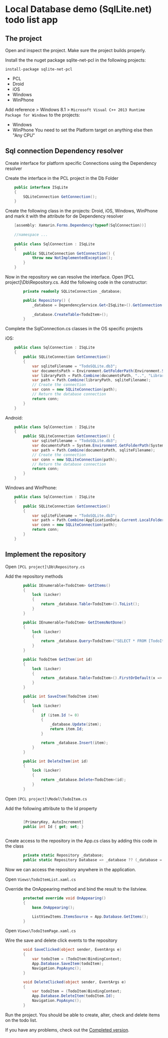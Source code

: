 # Local Database demo (SqlLite.net) todo list app

## The project

Open and inspect the project. Make sure the project builds properly.

Install the the nuget package sqlite-net-pcl in the following projects:

`install-package sqlite-net-pcl`

- PCL
- Droid
- iOS
- Windows
- WinPhone

Add reference > Windows 8.1 > `Microsoft Visual C++ 2013 Runtime Package for Windows` to the projects:
- Windows
- WinPhone
You need to set the Platform target on anything else then "Any CPU"


## Sql connection Dependency resolver

Create interface for platform specific Connections using the Dependency resolver

Create the interface in the PCL project in the Db Folder

```cs
    public interface ISqLite
    {
        SQLiteConnection GetConnection();
    }
```

Create the following class in the projects: Droid, iOS, Windows, WinPhone
and mark it with the attribute for de Dependency resolver

```cs
	[assembly: Xamarin.Forms.Dependency(typeof(SqlConnection))]
	
	//namespace ...
	
    public class SqlConnection : ISqLite
    {
        public SQLiteConnection GetConnection() {
            throw new NotImplementedException();
        }
    }
```

Now in the repository we can resolve the interface. Open [PCL project]\Db\Repository.cs. Add the following code in the constructor:

```cs
		private readonly SQLiteConnection _database;

        public Repository() {
            _database = DependencyService.Get<ISqLite>().GetConnection();
            
            _database.CreateTable<TodoItem>();
        }
```

Complete the SqlConnection.cs classes in the OS specific projects

iOS:

```cs
    public class SqlConnection : ISqLite
    {
        public SQLiteConnection GetConnection()
        {
            var sqliteFilename = "TodoSQLite.db3";
            var documentsPath = Environment.GetFolderPath(Environment.SpecialFolder.Personal); // Documents folder
            var libraryPath = Path.Combine(documentsPath, "..", "Library"); // Library folder
            var path = Path.Combine(libraryPath, sqliteFilename);
            // Create the connection
            var conn = new SQLiteConnection(path);
            // Return the database connection
            return conn;
        }
    }
```
	
Android:

```cs
    public class SqlConnection : ISqLite
    {
        public SQLiteConnection GetConnection() {
            var sqliteFilename = "TodoSQLite.db3";
            var documentsPath = System.Environment.GetFolderPath(System.Environment.SpecialFolder.Personal); // Documents folder
            var path = Path.Combine(documentsPath, sqliteFilename);
            // Create the connection
            var conn = new SQLiteConnection(path);
            // Return the database connection
            return conn;
        }
    }
```
	
Windows and WinPhone:

```cs
    public class SqlConnection : ISqLite
    {
        public SQLiteConnection GetConnection()
        {
            var sqliteFilename = "TodoSQLite.db3";
            var path = Path.Combine(ApplicationData.Current.LocalFolder.Path, sqliteFilename);
            var conn = new SQLiteConnection(path);
            return conn;
        }
    }
```

## Implement the repository

Open `[PCL project]\Db\Repository.cs`

Add the repository methods

```cs
        public IEnumerable<TodoItem> GetItems()
        {
            lock (Locker)
            {
                return _database.Table<TodoItem>().ToList();
            }
        }

        public IEnumerable<TodoItem> GetItemsNotDone()
        {
            lock (Locker)
            {
                return _database.Query<TodoItem>("SELECT * FROM [TodoItem] WHERE [Done] = 0");
            }
        }

        public TodoItem GetItem(int id)
        {
            lock (Locker)
            {
                return _database.Table<TodoItem>().FirstOrDefault(x => x.Id == id);
            }
        }

        public int SaveItem(TodoItem item)
        {
            lock (Locker)
            {
                if (item.Id != 0)
                {
                    _database.Update(item);
                    return item.Id;
                }

                return _database.Insert(item);
            }
        }

        public int DeleteItem(int id)
        {
            lock (Locker)
            {
                return _database.Delete<TodoItem>(id);
            }
        }
```

Open `[PCL project]\Model\TodoItem.cs`

Add the following attribute to the Id property

```cs

        [PrimaryKey, AutoIncrement]
        public int Id { get; set; }
		
```

Create access to the repository in the App.cs class by adding this code in the class

```cs
        private static Repository _database;
        public static Repository Database => _database ?? (_database = new Repository());

```

Now we can access the repository anywhere in the application.


Open `Views\TodoItemList.xaml.cs`

Override the OnAppearing method and bind the result to the listview.

```cs
        protected override void OnAppearing()
        {
            base.OnAppearing();

            ListViewItems.ItemsSource = App.Database.GetItems();
        }
```

Open `Views\TodoItemPage.xaml.cs`

Wire the save and delete click events to the repository

```cs
        void SaveClicked(object sender, EventArgs e)
        {
            var todoItem = (TodoItem)BindingContext;
            App.Database.SaveItem(todoItem);
            Navigation.PopAsync();
        }

        void DeleteClicked(object sender, EventArgs e)
        {
            var todoItem = (TodoItem)BindingContext;
            App.Database.DeleteItem(todoItem.Id);
            Navigation.PopAsync();
        }
```
Run the project. You should be able to create, alter, check and delete items on the todo list.

If you have any problems, check out the [Completed version](https://github.com/EcareServices/EcareLab/tree/master/CodeLabs/Xamarin/Forms/TabbedPageDemo/Completed). 